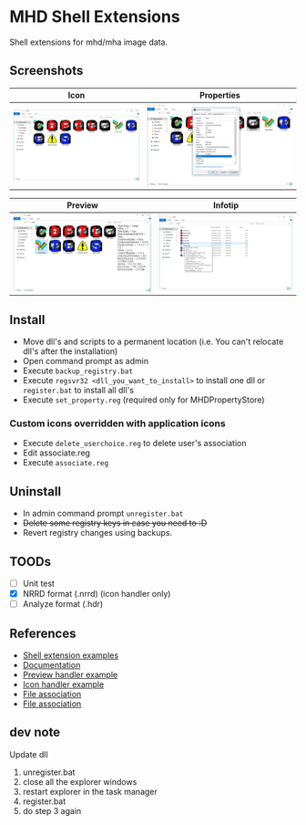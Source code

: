 # MHD Shell Extensions #
Shell extensions for mhd/mha image data.

## Screenshots ##
|Icon|Properties|
|---|---|
|![](screenshots/icons.png)|![](screenshots/properties.png)|

|Preview|Infotip|
|---|---|
|![](screenshots/preview.png)|![](screenshots/infotip.png)|

## Install ##
* Move dll's and scripts to a permanent location (i.e. You can't relocate dll's after the installation)
* Open command prompt as admin
* Execute `backup_registry.bat`
* Execute `regsvr32 <dll_you_want_to_install>` to install one dll or `register.bat` to install all dll's
* Execute `set_property.reg` (required only for MHDPropertyStore)

### Custom icons overridden with application icons ###
* Execute `delete_userchoice.reg` to delete user's association
* Edit associate.reg
* Execute `associate.reg`

## Uninstall ##
* In admin command prompt `unregister.bat`
* ~~Delete some registry keys in case you need to :D~~
* Revert registry changes using backups.
 
## TOODs ##
* [ ] Unit test
* [X] NRRD format (.nrrd) (icon handler only)
* [ ] Analyze format (.hdr)

## References ##
* [Shell extension examples](http://eternalwindows.jp/shell/shellex/shellex00.html)
* [Documentation](https://msdn.microsoft.com/library/windows/desktop/cc144067(v=vs.85).aspx)
* [Preview handler example](https://code.msdn.microsoft.com/windowsapps/CppShellExtPreviewHandler-58db53b8)
* [Icon handler example](https://www.codeproject.com/Articles/797/The-Complete-Idiot-s-Guide-to-Writing-Shell-Extens)
* [File association](https://www.glamenv-septzen.net/view/14)
* [File association](https://www.ipentec.com/document/windows-not-recovery-icon-in-extension-disassociation)

## dev note ##
Update dll
1. unregister.bat
2. close all the explorer windows
3. restart explorer in the task manager
4. register.bat
5. do step 3 again
